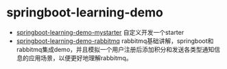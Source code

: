 # springboot-learning-demo
- [springboot-learning-demo-mystarter](https://github.com/xiaotaoforever/springboot-learning-demo/tree/master/springboot-learning-demo-mystarter) 自定义开发一个starter
- [springboot-learning-demo-rabbitmq](https://github.com/xiaotaoforever/springboot-learning-demo/tree/master/springboot-learning-demo-rabbitmq) rabbitmq基础讲解，springboot和rabbitmq集成demo，并且模拟一个用户注册后添加积分和发送各类型通知信息的应用场景，以便更好地理解rabbitmq。